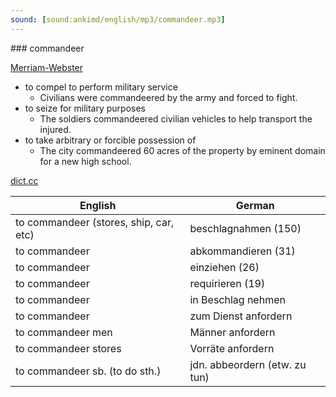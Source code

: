 ```yaml
---
sound: [sound:ankimd/english/mp3/commandeer.mp3]
---
```


\### commandeer

[Merriam-Webster](https://www.merriam-webster.com/dictionary/commandeer)

- to compel to perform military service
    - Civilians were commandeered by the army and forced to fight.
- to seize for military purposes
    - The soldiers commandeered civilian vehicles to help transport the injured.
- to take arbitrary or forcible possession of
    - The city commandeered 60 acres of the property by eminent domain for a new high school.

[dict.cc](https://www.dict.cc/commandeer)

| English        | German       |
| -------------- | ------------ |
| to commandeer (stores, ship, car, etc) | beschlagnahmen (150) |
| to commandeer | abkommandieren (31) |
| to commandeer | einziehen (26) |
| to commandeer | requirieren (19) |
| to commandeer | in Beschlag nehmen |
| to commandeer | zum Dienst anfordern |
| to commandeer men | Männer anfordern |
| to commandeer stores | Vorräte anfordern |
| to commandeer sb. (to do sth.) | jdn. abbeordern (etw. zu tun) |
